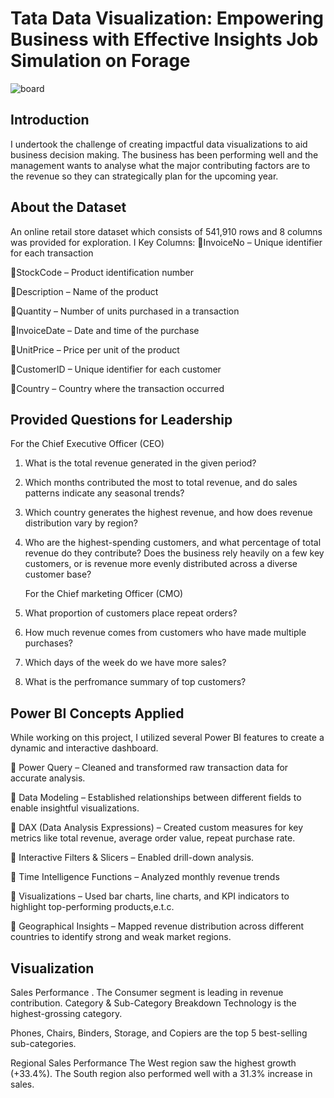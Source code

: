 # Tata Data Visualization: Empowering Business with Effective Insights Job Simulation on Forage 
![board](https://github.com/user-attachments/assets/106894ed-d8d2-4af0-ab92-86fa040a34b9)

## Introduction
I undertook the challenge of creating impactful data visualizations to aid business decision making. The business has been performing well and the management wants to analyse what the major contributing factors are to the revenue so they can strategically plan for the upcoming year.

## About the Dataset
An online retail store dataset which consists of 541,910 rows and 8 columns was provided for exploration. I
Key Columns:
🔹InvoiceNo – Unique identifier for each transaction

🔹StockCode – Product identification number

🔹Description – Name of the product

🔹Quantity – Number of units purchased in a transaction

🔹InvoiceDate – Date and time of the purchase

🔹UnitPrice – Price per unit of the product

🔹CustomerID – Unique identifier for each customer

🔹Country – Country where the transaction occurred

## Provided Questions for Leadership
For the Chief Executive Officer (CEO)
1. What is the total revenue generated in the given period?
2. Which months contributed the most to total revenue, and do sales patterns indicate any seasonal trends?
3. Which country generates the highest revenue, and how does revenue distribution vary by region?
5. Who are the highest-spending customers, and what percentage of total revenue do they contribute? Does the business rely heavily on a few key customers, or is revenue more evenly 
   distributed across a diverse customer base?

   For the Chief marketing Officer (CMO)
1. What proportion of customers place repeat orders?
2. How much revenue comes from customers who have made multiple purchases?
3. Which days of the week do we have more sales?
4. What is the perfromance summary of top customers?

## Power BI Concepts Applied
   While working on this project, I utilized several Power BI features to create a dynamic and interactive dashboard.

🔹 Power Query – Cleaned and transformed raw transaction data for accurate analysis.

🔹 Data Modeling – Established relationships between different fields to enable insightful visualizations.

🔹 DAX (Data Analysis Expressions) – Created custom measures for key metrics like total revenue, average order value, repeat purchase rate.

🔹 Interactive Filters & Slicers – Enabled drill-down analysis.

🔹 Time Intelligence Functions – Analyzed monthly revenue trends

🔹 Visualizations – Used bar charts, line charts, and KPI indicators to highlight top-performing products,e.t.c.

🔹 Geographical Insights – Mapped revenue distribution across different countries to identify strong and weak market regions.

## Visualization


Sales Performance
.
The Consumer segment is leading in revenue contribution.
Category & Sub-Category Breakdown
Technology is the highest-grossing category.

Phones, Chairs, Binders, Storage, and Copiers are the top 5 best-selling sub-categories.



Regional Sales Performance
The West region saw the highest growth (+33.4%).
The South region also performed well with a 31.3% increase in sales.
